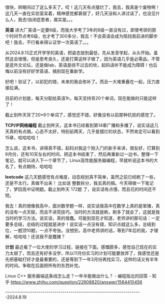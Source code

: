 很快，转眼间过了这么多天了。哎！这几天有点摆烂了，我去，我真是个废物啊！这几天一直在实验室呆着，精神感觉都衰弱了，好几天没和人讲过话了，也没见什么人，我去!自闭症患者，属实是。。。

**英语**
进大厂英语一定要6级，而我大学考了3年的6级一直没有过，即使考研的那个时间节点考6级，也才考了300多分，我去！不会英语会成为阻挡我前进的脚步吧！我去，不行看来得认证学一次英语了。。。

从2024.8.13正式开学学的英语，把姿态放到最低，先从发音学起，从头开始。虽然这会很慢，但是思考良久，还是打算这样子做了，因为英语几乎是必需品，不管是逛外文论坛，还是做lab，英语是绕不过去的坎，起码读听不能成为障碍！也后悔以前没有好好学英语，搞到现在重新学。

好吧！验证了，以前犯的错，未来的我会弥补了。而且一大堆重叠在一起，压力直接拉满。

目前的计划是，每天分配给英语1h，每天坚持背20个单词，现在能做的只能这样了！

截止到昨天背了20*6个单词了，感觉还不错，好像没有以前那种抗拒的感觉了。

[](./图片/英语1.jpg)


**TCP/IP网络编程**
截止到昨天，这本书已经看到第14章广播和多播了，说实话这几天真的有点搞，心态不太好，特别前两天，几乎是摆烂的状态，不然肯定可以看到15章，哈哈哈哈！

怎么说，这本书，讲得真不错，起码对我这个刚入门的新手来讲，很友好，打算到9月份，还有10天左右的时间，把这本书结束了，然后再重新过一边书，整理一下笔记，就可以进入下一个章节了，Linux高性能服务器编程，早就听说这本书的大名了，有点期待，哈哈哈

**leetcode**
这几天题感觉有点难度，动态规划真不简单，虽然之前已经刷了一些，还是不太行。真做不出来！
比如说 整数拆分，我去真的搞。今天得做一下笔记了，梦回高中证明题。截止到昨天 172题 了，说实话有点慢，而且花的时间还不短。

我去！真的很像我高中，面对数学题一样，说实话我高中在数学上真的是笨猪，真的没有一点天赋，而且不讲究技巧。当时的方法就是刷，刷多了就会了，这就是我当时的学习方法。说实话，真的很蠢。可能到现在才知道，老师讲的那句话：一定要多总结，总结的过程就是进步！说实话一点没有错，知识点就这么多，总结到位，一题顶10题，一点不夸张。没想到，高中老师讲的话，等到7年后的我，才理解，哈哈哈！还说我不是蠢猪？

**计划**
最近看了一位大佬的学习过程，链接在下面。感慨颇多，感觉自己现在的实力太弱了，而且还有好多没学，所以11月份实习的计划可能要放弃了，我感觉还是先把基础打好才是最重要的，还是等到下一年3月份再找实习，这样的话又有半年的时间。争取在后面把所有的东西补完。

Linux C++ 服务器端这条线怎么走？一年半能做出什么？ - 编程指北的回答 - 知乎
https://www.zhihu.com/question/22608820/answer/1564410456



---------------------------------------------------------------------2024.8.19
